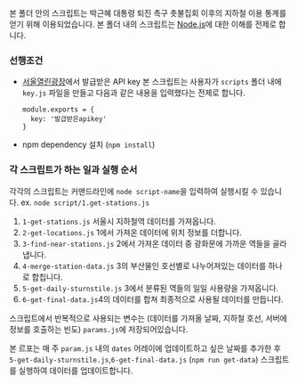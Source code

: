 본 폴더 안의 스크립트는 박근혜 대통령 퇴진 촉구 촛불집회 이후의 지하철 이용 통계를 얻기 위해 이용되었습니다. 본 폴더 내의 스크립트는 [Node.js](https://nodejs.org/en/)에 대한 이해를 전제로 합니다.

### 선행조건

- [서울열린광장](http://data.seoul.go.kr/)에서 발급받은 API key
    본 스크립트는 사용자가 `scripts` 폴더 내에 `key.js` 파일을 만들고 다음과 같은 내용을 입력했다는 전제로 합니다.

    ```
    module.exports = {
      key: '발급받은apikey'
    }
    ```

- npm dependency 설치 (`npm install`)

### 각 스크립트가 하는 일과 실행 순서

각각의 스크립트는 커맨드라인에 `node script-name`을 입력하여 실행시킬 수 있습니다. ex. `node script/1.get-stations.js`

1. `1-get-stations.js` 서울시 지하철역 데이터를 가져옵니다.
2. `2-get-locations.js` 1에서 가져온 데이터에 위치 정보를 더합니다.
3. `3-find-near-stations.js` 2에서 가져온 데이터 중 광화문에 가까운 역들을 골라냅니다.
4. `4-merge-station-data.js` 3의 부산물인 호선별로 나누어져있는 데이터를 하나로 합칩니다.
5. `5-get-daily-sturnstile.js` 3에서 분류된 역들의 일일 사용량을 가져옵니다.
6. `6-get-final-data.js`4의 데이터를 합쳐 최종적으로 사용될 데이터를 만듭니다.

스크립트에서 반복적으로 사용되는 변수는 (데이터를 가져올 날짜, 지하철 호선, 서버에 정보를 호출하는 빈도) `params.js`에 저장되어있습니다.

본 르포는 매 주 `param.js` 내의 `dates` 어레이에 업데이트하고 싶은 날짜를 추가한 후 `5-get-daily-sturnstile.js`,`6-get-final-data.js` (`npm run get-data`) 스크립트를 실행하여 데이터를 업데이트합니다.